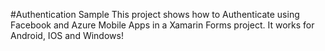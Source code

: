 #Authentication Sample 
This project shows how to Authenticate using Facebook and Azure Mobile Apps in a Xamarin Forms project.
It works for Android, IOS and Windows!
